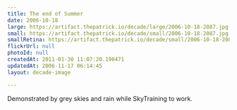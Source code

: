 ```yaml
---
title: The end of Summer
date: 2006-10-18
large: https://artifact.thepatrick.io/decade/large/2006-10-18-2087.jpg
small: https://artifact.thepatrick.io/decade/small/2006-10-18-2087.jpg
smallRetina: https://artifact.thepatrick.io/decade/small/2006-10-18-2087@2x.jpg
flickrUrl: null
photoId: null
createdAt: 2011-01-30 11:07:20.190471
updatedAt: 2006-11-17 06:14:45
layout: decade-image

---
```

Demonstrated by grey skies and rain while SkyTraining to work.
